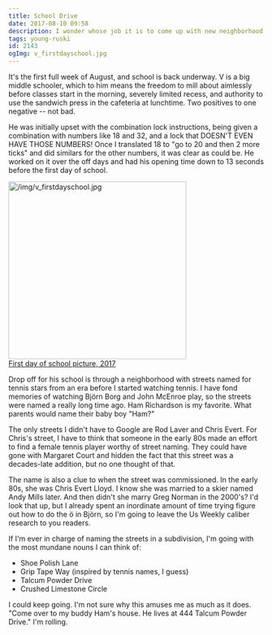 ```yaml
---
title: School Drive
date: 2017-08-10 09:58
description: I wonder whose job it is to come up with new neighborhood street names.  I'm thinking that this might be the job for me.  Here's how I get to that idea.
tags: young-ruski
id: 2143
ogImg: v_firstdayschool.jpg
---
```

It's the first full week of August, and school is back underway.  V is a big middle schooler, which to him means the freedom to mill about aimlessly before classes start in the morning, severely limited recess, and authority to use the sandwich press in the cafeteria at lunchtime.  Two positives to one negative -- not bad.

He was initially upset with the combination lock instructions, being given a combination with numbers like 18 and 32, and a lock that DOESN'T EVEN HAVE THOSE NUMBERS!  Once I translated 18 to "go to 20 and then 2 more ticks" and did similars for the other numbers, it was clear as could be.  He worked on it over the off days and had his opening time down to 13 seconds before the first day of school.

<a class="lightview alignright" href="/img/v_firstdayschool.jpg" data-lightview-caption="First day of school picture, 2017" data-lightview-group="group1"><img src="/img/v_firstdayschool.jpg" alt="/img/v_firstdayschool.jpg" width="350px"><br><span class="caption alignleft">First day of school picture, 2017</span></a>

Drop off for his school is through a neighborhood with streets named for tennis stars from an era before I started watching tennis.  I have fond memories of watching Björn Borg and John McEnroe play, so the streets were named a really long time ago.  Ham Richardson is my favorite.  What parents would name their baby boy "Ham?"  

The only streets I didn't have to Google are Rod Laver and Chris Evert.  For Chris's street, I have to think that someone in the early 80s made an effort to find a female tennis player worthy of street naming.  They could have gone with Margaret Court and hidden the fact that this street was a decades-late addition, but no one thought of that.

The name is also a clue to when the street was commissioned.  In the early 80s, she was Chris Evert Lloyd.  I know she was married to a skier named Andy Mills later.  And then didn't she marry Greg Norman in the 2000's?  I'd look that up, but I already spent an inordinate amount of time trying figure out how to do the ö in Björn, so I'm going to leave the Us Weekly caliber research to you readers.

If I'm ever in charge of naming the streets in a subdivision, I'm going with the most mundane nouns I can think of:

<ul><li>Shoe Polish Lane</li>
<li>Grip Tape Way (inspired by tennis names, I guess)</li>
<li>Talcum Powder Drive</li>
<li>Crushed Limestone Circle</li></ul>

I could keep going.  I'm not sure why this amuses me as much as it does.  "Come over to my buddy Ham's house.  He lives at 444 Talcum Powder Drive."  I'm rolling.
